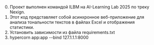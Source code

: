 0) Проект выполнен командой ILBM на AI-Learning Lab 2025 по треку Nexign.
1) Этот код представляет собой асинхронное веб-приложение для анализа тональности текстов в файлах Excel и отображения статистики.
2) Установить зависимости из файла requirements.txt
3) hypercorn app:app --bind 127.1.1.1:8000

